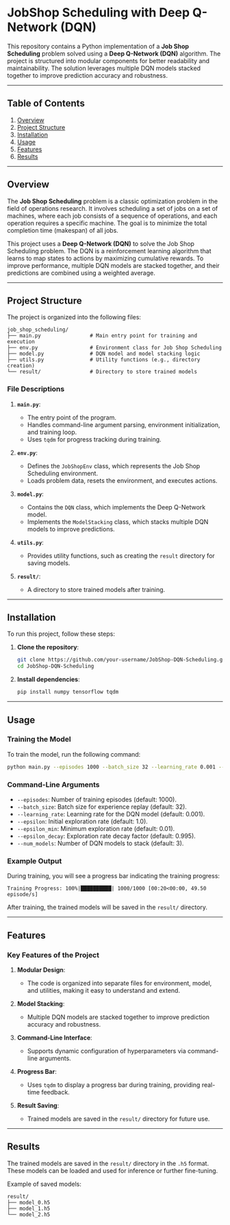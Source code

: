 # JobShop Scheduling with Deep Q-Network (DQN)

This repository contains a Python implementation of a **Job Shop Scheduling** problem solved using a **Deep Q-Network (DQN)** algorithm. The project is structured into modular components for better readability and maintainability. The solution leverages multiple DQN models stacked together to improve prediction accuracy and robustness.

---

## Table of Contents
1. [Overview](#overview)
2. [Project Structure](#project-structure)
3. [Installation](#installation)
4. [Usage](#usage)
5. [Features](#features)
6. [Results](#results)

---

## Overview

The **Job Shop Scheduling** problem is a classic optimization problem in the field of operations research. It involves scheduling a set of jobs on a set of machines, where each job consists of a sequence of operations, and each operation requires a specific machine. The goal is to minimize the total completion time (makespan) of all jobs.

This project uses a **Deep Q-Network (DQN)** to solve the Job Shop Scheduling problem. The DQN is a reinforcement learning algorithm that learns to map states to actions by maximizing cumulative rewards. To improve performance, multiple DQN models are stacked together, and their predictions are combined using a weighted average.

---

## Project Structure

The project is organized into the following files:

```
job_shop_scheduling/
├── main.py                # Main entry point for training and execution
├── env.py                 # Environment class for Job Shop Scheduling
├── model.py               # DQN model and model stacking logic
├── utils.py               # Utility functions (e.g., directory creation)
└── result/                # Directory to store trained models
```

### File Descriptions

1. **`main.py`**:
   - The entry point of the program.
   - Handles command-line argument parsing, environment initialization, and training loop.
   - Uses `tqdm` for progress tracking during training.

2. **`env.py`**:
   - Defines the `JobShopEnv` class, which represents the Job Shop Scheduling environment.
   - Loads problem data, resets the environment, and executes actions.

3. **`model.py`**:
   - Contains the `DQN` class, which implements the Deep Q-Network model.
   - Implements the `ModelStacking` class, which stacks multiple DQN models to improve predictions.

4. **`utils.py`**:
   - Provides utility functions, such as creating the `result` directory for saving models.

5. **`result/`**:
   - A directory to store trained models after training.

---

## Installation

To run this project, follow these steps:

1. **Clone the repository**:
   ```bash
   git clone https://github.com/your-username/JobShop-DQN-Scheduling.git
   cd JobShop-DQN-Scheduling
   ```

2. **Install dependencies**:
   ```bash
   pip install numpy tensorflow tqdm
   ```

---

## Usage

### Training the Model

To train the model, run the following command:

```bash
python main.py --episodes 1000 --batch_size 32 --learning_rate 0.001 --epsilon 1.0 --epsilon_min 0.01 --epsilon_decay 0.995 --num_models 3
```

### Command-Line Arguments

- `--episodes`: Number of training episodes (default: 1000).
- `--batch_size`: Batch size for experience replay (default: 32).
- `--learning_rate`: Learning rate for the DQN model (default: 0.001).
- `--epsilon`: Initial exploration rate (default: 1.0).
- `--epsilon_min`: Minimum exploration rate (default: 0.01).
- `--epsilon_decay`: Exploration rate decay factor (default: 0.995).
- `--num_models`: Number of DQN models to stack (default: 3).

### Example Output

During training, you will see a progress bar indicating the training progress:

```
Training Progress: 100%|██████████| 1000/1000 [00:20<00:00, 49.50 episode/s]
```

After training, the trained models will be saved in the `result/` directory.

---

## Features

### Key Features of the Project

1. **Modular Design**:
   - The code is organized into separate files for environment, model, and utilities, making it easy to understand and extend.

2. **Model Stacking**:
   - Multiple DQN models are stacked together to improve prediction accuracy and robustness.

3. **Command-Line Interface**:
   - Supports dynamic configuration of hyperparameters via command-line arguments.

4. **Progress Bar**:
   - Uses `tqdm` to display a progress bar during training, providing real-time feedback.

5. **Result Saving**:
   - Trained models are saved in the `result/` directory for future use.

---

## Results

The trained models are saved in the `result/` directory in the `.h5` format. These models can be loaded and used for inference or further fine-tuning.

Example of saved models:
```
result/
├── model_0.h5
├── model_1.h5
└── model_2.h5
```
